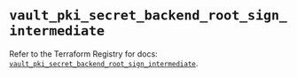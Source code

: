 # `vault_pki_secret_backend_root_sign_intermediate`

Refer to the Terraform Registry for docs: [`vault_pki_secret_backend_root_sign_intermediate`](https://registry.terraform.io/providers/hashicorp/vault/3.23.0/docs/resources/pki_secret_backend_root_sign_intermediate).
